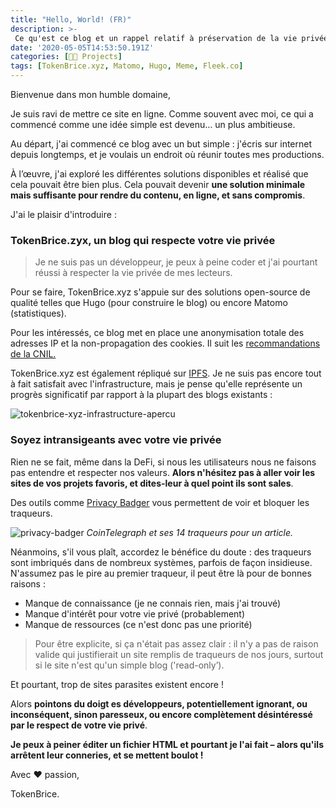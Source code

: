 ```yaml
---
title: "Hello, World! (FR)"
description: >-
 Ce qu'est ce blog et un rappel relatif à préservation de la vie privée
date: '2020-05-05T14:53:50.191Z'
categories: [👩‍🔧 Projects]
tags: [TokenBrice.xyz, Matomo, Hugo, Meme, Fleek.co]
---
```


Bienvenue dans mon humble domaine,

Je suis ravi de mettre ce site en ligne. Comme souvent avec moi, ce qui a commencé comme une idée simple est devenu… un plus ambitieuse.

Au départ, j'ai commencé ce blog avec un but simple : j'écris sur internet depuis longtemps, et je voulais un endroit où réunir toutes mes productions.

À l’œuvre, j'ai exploré les différentes solutions disponibles et réalisé que cela pouvait être bien plus.  Cela pouvait devenir **une solution minimale mais suffisante pour rendre du contenu, en ligne, et sans compromis**.

J'ai le plaisir d'introduire :

### TokenBrice.zyx, un blog qui respecte votre vie privée

> Je ne suis pas un développeur, je peux à peine coder et j'ai pourtant réussi à respecter la vie privée de mes lecteurs.

Pour se faire, TokenBrice.xyz s'appuie sur des solutions open-source de qualité telles que Hugo (pour construire le blog) ou encore Matomo (statistiques).

Pour les intéressés, ce blog met en place une anonymisation totale des adresses IP et la non-propagation des cookies. Il suit les [recommandations de la CNIL.](https://www.cnil.fr/sites/default/files/typo/document/Configuration_piwik.pdf)

TokenBrice.xyz est également répliqué sur [IPFS](https://ipfs.io/). Je ne suis pas encore tout à fait satisfait avec l'infrastructure, mais je pense qu'elle représente un progrès significatif par rapport à la plupart des blogs existants :

![tokenbrice-xyz-infrastructure-apercu](/img/2020/hello-world/infrastructure-fr.png)

### Soyez intransigeants avec votre vie privée

Rien ne se fait, même dans la DeFi, si nous les utilisateurs nous ne faisons pas entendre et respecter nos valeurs. **Alors n'hésitez pas à aller voir les sites de vos projets favoris, et dites-leur à quel point ils sont sales**.

Des outils comme [Privacy Badger](https://privacybadger.org/) vous permettent de voir et bloquer les traqueurs.

![privacy-badger](/img/2020/hello-world/privacy-badger.png)
*CoinTelegraph et ses 14 traqueurs pour un article.*


Néanmoins, s'il vous plaît, accordez le bénéfice du doute : des traqueurs sont imbriqués dans de nombreux systèmes, parfois de façon insidieuse. N'assumez pas le pire au premier traqueur, il peut être là pour de bonnes raisons :
- Manque de connaissance (je ne connais rien, mais j'ai trouvé)
- Manque d'intérêt pour votre vie privé (probablement)
- Manque de ressources (ce n'est donc pas une priorité)

> Pour être explicite, si ça n'était pas assez clair : il n'y a pas de raison valide qui justifierait un site remplis de traqueurs de nos jours, surtout si le site n'est qu'un simple blog ('read-only’).

Et pourtant, trop de sites parasites existent encore !

Alors **pointons du doigt es développeurs, potentiellement ignorant, ou inconséquent, sinon paresseux, ou encore complètement désintéressé par le respect de votre vie privé**.

**Je peux à peiner éditer un fichier HTML et pourtant je l'ai fait – alors qu'ils arrêtent leur conneries, et se mettent boulot !**

Avec ♥ passion,

TokenBrice.